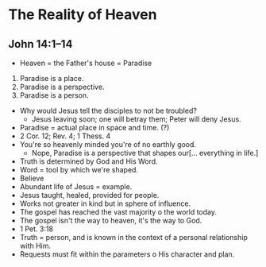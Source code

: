 # The Reality of Heaven

## John 14:1&ndash;14

*  Heaven = the Father's house = Paradise

1. Paradise is a place.
2. Paradise is a perspective.
3. Paradise is a person.

*  Why would Jesus tell the disciples to not be troubled?
   *  Jesus leaving soon; one will betray them; Peter will deny Jesus.
*  Paradise = actual place in space and time. (?)
*  2 Cor. 12; Rev. 4; 1 Thess. 4
*  You're so heavenly minded you're of no earthly good.
   *  Nope, Paradise is a perspective that shapes our[&hellip; everything in
      life.]
*  Truth is determined by God and His Word.
*  Word = tool by which we're shaped.
*  Believe
*  Abundant life of Jesus = example.
*  Jesus taught, healed, provided for people.
*  Works not greater in kind but in sphere of influence.
*  The gospel has reached the vast majority o the world today.
*  The gospel isn't the way to heaven, it's the way to God.
*  1 Pet. 3:18
*  Truth = person, and is known in the context of a personal relationship with
   Him.
*  Requests must fit within the parameters o His character and plan.
